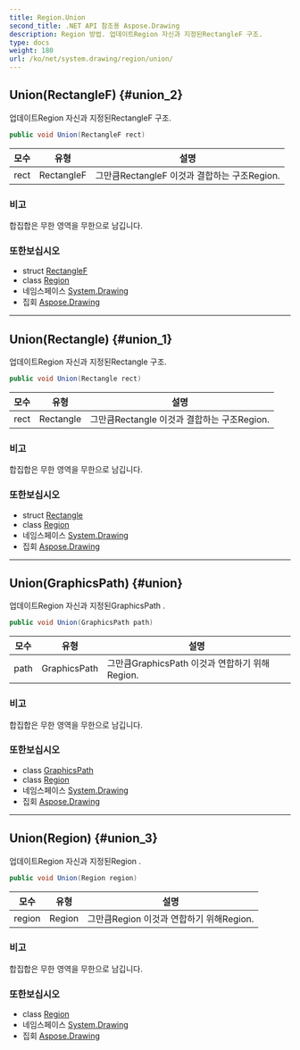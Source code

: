 ```yaml
---
title: Region.Union
second_title: .NET API 참조용 Aspose.Drawing
description: Region 방법. 업데이트Region 자신과 지정된RectangleF 구조.
type: docs
weight: 180
url: /ko/net/system.drawing/region/union/
---
```

## Union(RectangleF) {#union_2}

업데이트Region 자신과 지정된RectangleF 구조.

```csharp
public void Union(RectangleF rect)
```

| 모수 | 유형 | 설명 |
| --- | --- | --- |
| rect | RectangleF | 그만큼RectangleF 이것과 결합하는 구조Region. |

### 비고

합집합은 무한 영역을 무한으로 남깁니다.

### 또한보십시오

* struct [RectangleF](../../rectanglef/)
* class [Region](../)
* 네임스페이스 [System.Drawing](../../region/)
* 집회 [Aspose.Drawing](../../../)

---

## Union(Rectangle) {#union_1}

업데이트Region 자신과 지정된Rectangle 구조.

```csharp
public void Union(Rectangle rect)
```

| 모수 | 유형 | 설명 |
| --- | --- | --- |
| rect | Rectangle | 그만큼Rectangle 이것과 결합하는 구조Region. |

### 비고

합집합은 무한 영역을 무한으로 남깁니다.

### 또한보십시오

* struct [Rectangle](../../rectangle/)
* class [Region](../)
* 네임스페이스 [System.Drawing](../../region/)
* 집회 [Aspose.Drawing](../../../)

---

## Union(GraphicsPath) {#union}

업데이트Region 자신과 지정된GraphicsPath .

```csharp
public void Union(GraphicsPath path)
```

| 모수 | 유형 | 설명 |
| --- | --- | --- |
| path | GraphicsPath | 그만큼GraphicsPath 이것과 연합하기 위해Region. |

### 비고

합집합은 무한 영역을 무한으로 남깁니다.

### 또한보십시오

* class [GraphicsPath](../../../system.drawing.drawing2d/graphicspath/)
* class [Region](../)
* 네임스페이스 [System.Drawing](../../region/)
* 집회 [Aspose.Drawing](../../../)

---

## Union(Region) {#union_3}

업데이트Region 자신과 지정된Region .

```csharp
public void Union(Region region)
```

| 모수 | 유형 | 설명 |
| --- | --- | --- |
| region | Region | 그만큼Region 이것과 연합하기 위해Region. |

### 비고

합집합은 무한 영역을 무한으로 남깁니다.

### 또한보십시오

* class [Region](../)
* 네임스페이스 [System.Drawing](../../region/)
* 집회 [Aspose.Drawing](../../../)



